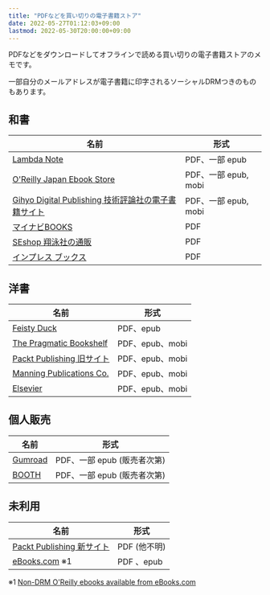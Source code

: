 ```yaml
---
title: "PDFなどを買い切りの電子書籍ストア"
date: 2022-05-27T01:12:03+09:00
lastmod: 2022-05-30T20:00:00+09:00
---
```


PDFなどをダウンロードしてオフラインで読める買い切りの電子書籍ストアのメモです。

一部自分のメールアドレスが電子書籍に印字されるソーシャルDRMつきのものもあります。

## 和書

| 名前 | 形式 |
| ---- | ---- |
| [Lambda Note](https://www.lambdanote.com/) | PDF、一部 epub |
| [O'Reilly Japan Ebook Store](https://www.oreilly.co.jp/ebook/) | PDF、一部 epub, mobi |
| [Gihyo Digital Publishing 技術評論社の電子書籍サイト](https://gihyo.jp/dp) | PDF、一部 epub, mobi |
| [マイナビBOOKS](https://book.mynavi.jp/) | PDF |
| [SEshop 翔泳社の通販](https://www.seshop.com) | PDF |
| [インプレス ブックス](https://book.impress.co.jp/) | PDF |

## 洋書

| 名前 | 形式 |
| ---- | ---- |
| [Feisty Duck](https://www.feistyduck.com/) | PDF、epub |
| [The Pragmatic Bookshelf](https://pragprog.com/) | PDF、epub、mobi |
| [Packt Publishing 旧サイト](https://www.packtpub.com/) | PDF、epub、mobi |
| [Manning Publications Co.](https://www.manning.com/) | PDF、epub、mobi |
| [Elsevier](https://www.elsevier.com/books-and-journals) | PDF、epub、mobi |

## 個人販売

| 名前 | 形式 |
| ---- | ---- |
| [Gumroad](https://app.gumroad.com/library) | PDF、一部 epub (販売者次第) |
| [BOOTH](https://booth.pm/ja) | PDF、一部 epub (販売者次第) |

## 未利用

| 名前 | 形式 |
| ---- | ---- |
| [Packt Publishing 新サイト](https://www.packt.com/) | PDF (他不明) |
| [eBooks.com](https://www.ebooks.com/) ※1 | PDF 、epub |

※1 [Non-DRM O'Reilly ebooks available from eBooks.com](https://about.ebooks.com/non-drm-oreilly-ebooks-available-ebooks-com/)
